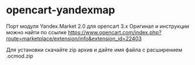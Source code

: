 # opencart-yandexmap

Порт модуля Yandex.Market 2.0 для opencart 3.x
Оригинал и инструкции можно найти по ссылке https://www.opencart.com/index.php?route=marketplace/extension/info&extension_id=22403

Для установки скачайте zip архив и дайте имя файла с расширением .ocmod.zip
